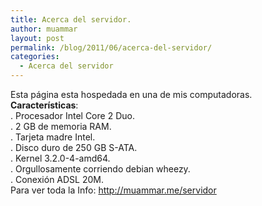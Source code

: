 ```yaml
---
title: Acerca del servidor.
author: muammar
layout: post
permalink: /blog/2011/06/acerca-del-servidor/
categories:
  - Acerca del servidor
---
```

Esta página esta hospedada en una de mis computadoras.  
**Características**:  
. Procesador Intel Core 2 Duo.  
. 2 GB de memoria RAM.  
. Tarjeta madre Intel.  
. Disco duro de 250 GB S-ATA.  
. Kernel 3.2.0-4-amd64.  
. Orgullosamente corriendo debian wheezy.  
. Conexión ADSL 20M.  
Para ver toda la Info: <a href="http://muammar.me/servidor" target="_blank">http://muammar.me/servidor</a>